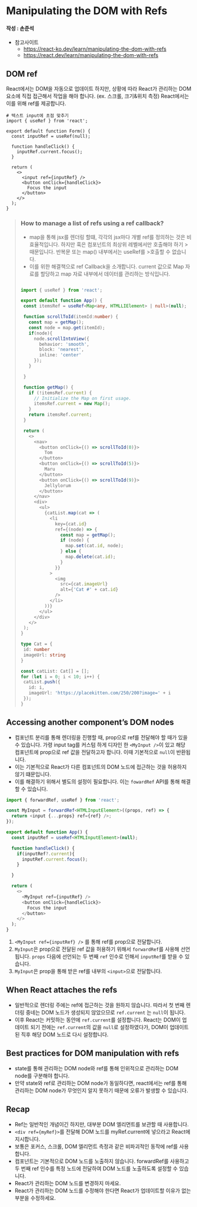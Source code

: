 # Manipulating the DOM with Refs

#### 작성 : 손준석
- 참고사이트 
   - https://react-ko.dev/learn/manipulating-the-dom-with-refs
   - https://react.dev/learn/manipulating-the-dom-with-refs


## DOM ref
React에서는 DOM을 자동으로 업데이트 하지만, 상황에 따라 React가 관리하는 DOM 요소에 직접 접근해서 작업을 해야 합니다. (ex. 스크롤, 크기&위치 측정) React에서는 이를 위해 ref를 제공합니다. 

```tsx
# 텍스트 input에 초점 맞추기
import { useRef } from 'react';

export default function Form() {
  const inputRef = useRef(null);

  function handleClick() {
    inputRef.current.focus();
  }

  return (
    <>
      <input ref={inputRef} />
      <button onClick={handleClick}>
        Focus the input
      </button>
    </>
  );
}
```

> ### How to manage a list of refs using a ref callback?
> - map을 통해 jsx를 렌더링 할떄, 각각의 jsx마다 개별 ref를 정의하는 것은 비효율적입니다. 하지만  훅은 컴포넌트의 최상위 레벨에서만 호출해야 하기 >때문입니다. 반복문 또는 map() 내부에서는 useRef를 >호출할 수 없습니다.
> - 이를 위한 해결책으로 ref Callback을 소개합니다. current 값으로 Map 자료를 할당하고 map 자료 내부에서 데이터를 관리하는 방식입니다.
> ```ts
>
>import { useRef } from 'react';
>
>export default function App() {
>  const itemsRef = useRef<Map<any, HTMLLIElement> | null>(null);
>
>  function scrollToId(itemId:number) {
>    const map = getMap();
>    const node = map.get(itemId); 
>    if(node){
>      node.scrollIntoView({
>        behavior: 'smooth',
>        block: 'nearest',
>        inline: 'center'
>      });
>    }
>
>  }
>
>  function getMap() {
>    if (!itemsRef.current) {
>      // Initialize the Map on first usage.
>      itemsRef.current = new Map();
>    }
>    return itemsRef.current;
>  }
>
>  return (
>    <>
>      <nav>
>        <button onClick={() => scrollToId(0)}>
>          Tom
>        </button>
>        <button onClick={() => scrollToId(5)}>
>          Maru
>        </button>
>        <button onClick={() => scrollToId(9)}>
>          Jellylorum
>        </button>
>      </nav>
>      <div>
>        <ul>
>          {catList.map(cat => (
>            <li
>              key={cat.id}
>              ref={(node) => {
>                const map = getMap();
>                if (node) {
>                  map.set(cat.id, node);
>                } else {
>                  map.delete(cat.id);
>                }
>              }}
>            >
>              <img
>                src={cat.imageUrl}
>                alt={'Cat #' + cat.id}
>              />
>            </li>
>          ))}
>        </ul>
>      </div>
>    </>
>  );
>}
>
>type Cat = {
>  id: number
>  imageUrl: string
>}
>
>const catList: Cat[] = [];
>for (let i = 0; i < 10; i++) {
>  catList.push({
>    id: i,
>    imageUrl: 'https://placekitten.com/250/200?image=' + i
>  });
>}
>```

## Accessing another component’s DOM nodes
- 컴포넌트 분리를 통해 렌더링을 진행할 때, prop으로 ref를 전달해야 할 때가 있을 수 있습니다. 가령 input tag를 커스텀 하게 디자인 한 `<MyInput />`이 있고 해당 컴포넌트에 prop으로 ref 값을 전달하고자 합니다. 이때 기본적으로 `null`이 반환됩니다. 
- 이는 기본적으로 React가 다른 컴포넌트의 DOM 노드에 접근하는 것을 허용하지 않기 떄문입니다. 
- 이를 해결하기 위해서 별도의 설정이 필요합니다. 이는 `fowardRef` API를 통해 해결할 수 있습니다. 

```ts
import { forwardRef, useRef } from 'react';

const MyInput = forwardRef<HTMLInputElement>((props, ref) => {
  return <input {...props} ref={ref} />;
});

export default function App() {
  const inputRef = useRef<HTMLInputElement>(null);

  function handleClick() {
    if(inputRef?.current){
      inputRef.current.focus();
    }

  }

  return (
    <>
      <MyInput ref={inputRef} />
      <button onClick={handleClick}>
        Focus the input
      </button>
    </>
  );
}

```

1.  `<MyInput ref={inputRef} />` 를 통해 ref를 prop으로 전달합니다. 
2. `MyInput`은 prop으로 전달된 ref 값을 허용하기 위해서 `forwardRef`를 사용해 선언됩니다. `props` 다음에 선언되는 두 번째 `ref` 인수로 인해서 `inputRef`를 받을 수 있습니다.
3. `MyInput`은 prop을 통해 받은 ref를 내부의 `<input>`으로 전달합니다.


## When React attaches the refs

- 일반적으로 렌더링 주에는 ref에 접근하는 것을 원하지 않습니다. 따라서 첫 번째 렌더링 중네는 DOM 노드가 생성되지 않았으므로 `ref.current` 는 `null`이 됩니다. 
- 이후 React는 커밋하는 동안에 `ref.current`를 설정합니다. React는 DOM이 업데이트 되기 전에는 `ref.current`의 값을 `null`로 설정하였다가, DOM이 업데이트된 직후 해당 DOM 노드로 다시 설정합니다.

## Best practices for DOM manipulation with refs
- state를 통해 관리하는 DOM node와 ref를 통해 인위적으로 관리하는 DOM node를 구분해야 합니다. 
- 만약 state와 ref로 관리하는 DOM node가 동일하다면, react에서는 ref를 통해 관리하는 DOM node가 무엇인지 알지 못하기 때문에 오류가 발생할 수 있습니다. 


## Recap
- Ref는 일반적인 개념이긴 하지만, 대부분 DOM 엘리먼트를 보관할 때 사용합니다.
- `<div ref={myRef}>`를 전달해 DOM 노드를 myRef.current에 넣으라고 React에 지시합니다.
- 보통은 포커스, 스크롤, DOM 엘리먼트 측정과 같은 비파괴적인 동작에 ref를 사용합니다.
- 컴포넌트는 기본적으로 DOM 노드를 노출하지 않습니다. forwardRef를 사용하고 두 번째 ref 인수를 특정 노드에 전달하여 DOM 노드를 노출하도록 설정할 수 있습니다.
- React가 관리하는 DOM 노드를 변경하지 마세요.
- React가 관리하는 DOM 노드를 수정해야 한다면 React가 업데이트할 이유가 없는 부분을 수정하세요.
